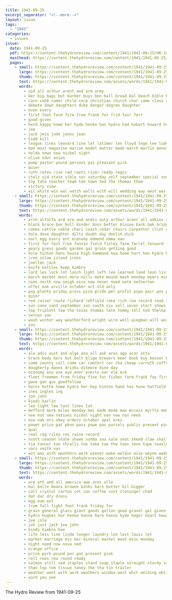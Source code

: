 ```yaml
---
title: 1941-09-25
excerpt_separator: "<!--more-->"
layout: issue
tags:
  - "1941"
categories:
  - issues
issue:
  date: 1941-09-25
  pdf: https://content.thehydroreview.com/content/1941/1941-09-25/HR-1941-09-25.pdf
  masthead: https://content.thehydroreview.com/content/1941/1941-09-25/masthead/HR-1941-09-25.jpg
  pages:
    - small: https://content.thehydroreview.com/content/1941/1941-09-25/small/HR-1941-09-25-01.jpg
      large: https://content.thehydroreview.com/content/1941/1941-09-25/large/HR-1941-09-25-01.jpg
      thumb: https://content.thehydroreview.com/content/1941/1941-09-25/thumbnails/HR-1941-09-25-01.jpg
      text: https://content.thehydroreview.com/assets/words/1941/1941-09-25/HR-1941-09-25-01.txt
      words:
        - aid all arthur arent and arm army
        - ber big bagi but barber buys ben ball broad bal beach bible barrow bridgeport bridge barbara born
        - care cobb comer child corp christian church char came class cadet car coble cross caria cal carruth cake
        - debate down daughters duke danger degree daughter
        - even every
        - first foot farm fire from frank for frid fair fort
        - good given
        - herd happy home her hyde henke has hydro had hobart howard holder heir homes huron
        - iee
        - jack jess jude jones jean
        - kidd kill
        - league lines leonard line let latimer len lloyd lege lee lude lewis
        - man most magazine marion model matter made march marlin money mode
        - nelda news new nickel night
        - olive odor onion
        - pump pastor pound persons pai pleasant pick
        - quier
        - ruth rates rise red raetz river ready regis
        - stolz sid state sible sor saturday self september special south sunday sur second socie sutton sale
        - top tate teacher team tee town ted the thomas thom
        - victory view
        - wil white win wal watch walls with will wedding way west was
    - small: https://content.thehydroreview.com/content/1941/1941-09-25/small/HR-1941-09-25-02.jpg
      large: https://content.thehydroreview.com/content/1941/1941-09-25/large/HR-1941-09-25-02.jpg
      thumb: https://content.thehydroreview.com/content/1941/1941-09-25/thumbnails/HR-1941-09-25-02.jpg
      text: https://content.thehydroreview.com/assets/words/1941/1941-09-25/HR-1941-09-25-02.txt
      words:
        - arch alfalfa ard are and andis auty arthur arent all adkins age ales ater
        - block brace ben bull binder boss better blaine bank bak bridgeport bonds batter
        - comes cattle cable chari coach cedar chairs carpenter clint care clarence city can comer claud chain canyon chitwood cant call char caddo
        - dale dave daughter diltz doubt day doolin dick
        - earl egg every ent economy edmond emma ean
        - first for fast free fannie field finley farm farrel forward favorite frid from
        - geary gress goods garden gal grain getting good
        - hole hinton hens house high hammond hea home hart hen hydro heading has
        - iron inlow island irons
        - joellen jack
        - knife kettles keep kimbro
        - lard les luck lot lunch light left lee learned land leon living
        - march market must more mills mate mound mash monday myers minis mention men milton mick miss many miles morning
        - nims north now neigh nice new never need note netherton
        - offer oak orville october ort old only
        - pay plenty priday press pick pride per profit pipe pair pos pot patricia
        - quier
        - red raiser route richard rehfield rake rich roa record read roan rhode
        - sun sane sand september son south six sell seven start shows saab side switzer sermons step steer scott set stockton supply state shanklin sunday seed steady sale student
        - top triplett taw the texas thomas tate tommy tell ted thelma
        - vernon van
        - wash winter way weatherford wright wire well wiegman will work war ways whit week was washington white with
        - you
    - small: https://content.thehydroreview.com/content/1941/1941-09-25/small/HR-1941-09-25-03.jpg
      large: https://content.thehydroreview.com/content/1941/1941-09-25/large/HR-1941-09-25-03.jpg
      thumb: https://content.thehydroreview.com/content/1941/1941-09-25/thumbnails/HR-1941-09-25-03.jpg
      text: https://content.thehydroreview.com/assets/words/1941/1941-09-25/HR-1941-09-25-03.txt
      words:
        - ale adis aust and alge ana all ask ares ago acar atta
        - brack body bers but bolt blige brewers beer book buy besser business
        - came county call come car comfort cor cha cheap carruth coffee chas company caddo cold channel clinton caren christian
        - dougherty danes drinks ditmore dine day
        - economy eno exe eye ever everts ear ele eck
        - fleet freemen from friday fine for fisher farm frank fay first
        - gave gan gus goodfellow
        - heres hotte home hydro her hey hinton hand has hone hatfield heidebrecht
        - ines ingles ing
        - jon john
        - kinds karlin
        - lee light law last lines lat
        - mefford more miles monday mei made mode mae mccain myrtle members
        - nee not new nations nickel night nan now nas need
        - ose oak ors okey orders october opal ores
        - power price pat phon pass powe pau parcels public present par
        - qual
        - real rag riley res raine record
        - scott season state shown sunda sou sale seat sheed slaw shall sally saturday sur stay say soe style sed sewing supply said service
        - tia tanner too thralls toe take tae the town tenn tape teasley thomason tee ten tow
        - vars veith vas
        - wit was with weathers work wiener wake weldin wise wayne wade wei wen went will weatherford working
    - small: https://content.thehydroreview.com/content/1941/1941-09-25/small/HR-1941-09-25-04.jpg
      large: https://content.thehydroreview.com/content/1941/1941-09-25/large/HR-1941-09-25-04.jpg
      thumb: https://content.thehydroreview.com/content/1941/1941-09-25/thumbnails/HR-1941-09-25-04.jpg
      text: https://content.thehydroreview.com/assets/words/1941/1941-09-25/HR-1941-09-25-04.txt
      words:
        - are ath and all america awe ares alle
        - bal belle beans browne binks bars butter bil bigger
        - call crystal carton cot can coffee cost cloninger chad
        - dat dar dry dress
        - egg eum ent
        - from fall fight foot frank friday for
        - grain general glass giant goods gallon good gravel gal given goo grap
        - hydro hughes hor henke hanne hare hanna hyde heger heart howard
        - iee isle
        - joh just jack jew john
        - kinds kimble kae
        - life less line linda longer laundry len last louis let
        - market marriage mix mor mineral mantel mash miss monday
        - night need now nova ned
        - orange office
        - price pork pound per pan present pink
        - roll reas rea round ready
        - salmon still sed staples stand soap staple straight sturdy save sand slow sack stutzman sat saturday sea sunday sawatsky
        - than top tom tissue taney the tha tin trailer
        - weather want with work weathers window west whit welding white will
        - yard you yee
---
```


The Hydro Review from 1941-09-25

<!--more-->

